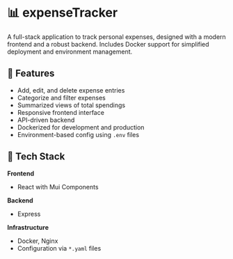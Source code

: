 # 📊 expenseTracker

A full-stack application to track personal expenses, designed with a modern frontend and a robust backend. Includes Docker support for simplified deployment and environment management.

## 🚀 Features

- Add, edit, and delete expense entries
- Categorize and filter expenses
- Summarized views of total spendings
- Responsive frontend interface
- API-driven backend
- Dockerized for development and production
- Environment-based config using `.env` files

## 🧱 Tech Stack

**Frontend**
- React with Mui Components

**Backend**
- Express

**Infrastructure**
- Docker, Nginx
- Configuration via `*.yaml` files

